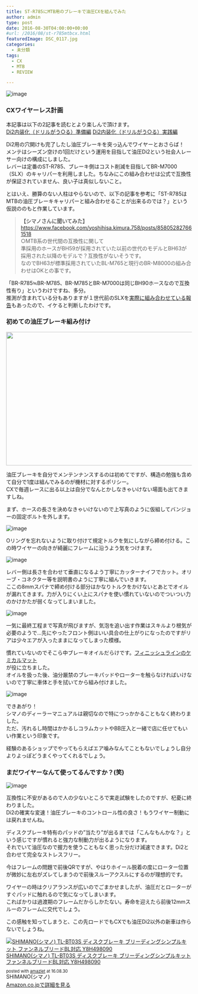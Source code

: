 ```yaml
---
title: ST-R785にMTB用のブレーキで油圧CXを組んでみた
author: admin
type: post
date: 2016-08-30T04:00:00+00:00
#url: /2016/08/st-r785mtbcx.html
featuredImage: DSC_0117.jpg
categories:
  - 未分類
tags:
  - CX
  - MTB
  - REVIEW

---
```

![image](./DSC_0117.jpg)

### CXワイヤーレス計画

本記事は以下の2記事を読むとより楽しんで頂けます。  
<a href="/2016/08/di2.html" target="_blank">Di2内装化（ドリルがう○る）準備編</a>
<a href="/2016/08/di2_24.html" target="_blank">Di2内装化（ドリルがう○る）実践編</a>

Di2用の穴開けも完了したし油圧ブレーキを突っ込んでワイヤーとおさらば！  
メンテはシーズン空けの1回だけという運用を目指して油圧Di2という社会人レーサー向けの構成にしました。  
レバーは定番のST-R785、ブレーキ側はコスト削減を目指してBR-M7000（SLX）のキャリパーを利用しました。ちなみにこの組み合わせは公式で互換性が保証されていません、良い子は真似しないこと。

とはいえ、勝算のない人柱はやらないので、以下の記事を参考に「ST-R785はMTBの油圧ブレーキキャリパーと組み合わせることが出来るのでは？」という仮説ののもと作業しています。

><b>【シマノさんに聞いてみた】</b>  
<a href="https://www.facebook.com/yoshihisa.kimura.758/posts/858052827661518">https://www.facebook.com/yoshihisa.kimura.758/posts/858052827661518</a>  
>○MTB系の世代間の互換性に関して  
>準採用のホースがBH59が採用されていた以前の世代のモデルとBH63が採用された以降のモデルで？互換性がないそうです。  
>なのでBH63が標準採用されていたBL-M765と現行のBR-M8000の組み合わせはOKとの事です。

「BR-R785≒BR-M785、BR-M785とBR-M7000は同じBH90ホースなので互換性有り」というわけですね、多分。  
推測が含まれている分もありますが１世代前のSLXを<a href="http://ysroad.co.jp/omiya/2015/11/20/1724" target="_blank">実際に組み合わせている報告</a>もあったので、イケると判断したわけです。

<h3>
初めての油圧ブレーキ組み付け
</h3>

<div class="separator" style="clear: both; text-align: center;">
<img border="0" height="362" src="./DSC_0114.jpg" width="640" />
</div>

油圧ブレーキを自分でメンテンナンスするのは初めてですが、構造の勉強も含めて自分で1度は組んでみるのが機材に対するポリシー。  
CXで毎週レースに出る以上は自分でなんとかしなきゃいけない場面も出てきますしね。


まず、ホースの長さを決めなきゃいけないので上写真のように仮組してバンジョーの固定ボルトを外します。


![image](./DSC_0116.jpg)


Oリングを忘れないように取り付けて規定トルクを気にしながら締め付ける。この時ワイヤーの向きが綺麗にフレームに沿うよう気をつけます。

![image](./DSC_0118.jpg)

レバー側は長さを合わせて垂直になるよう丁寧にカッターナイフでカット。オリーブ・コネクター等を説明書のように丁寧に組んでいきます。  
ここの8mmスパナで締め付ける部分はかなりトルクをかけないとあとでオイルが漏れてきます。力が入りにくい上にスパナを使い慣れていないのでついつい力のかけかたが弱くなってしまいました。

![image](./DSC_0119.jpg)

一気に最終工程まで写真が飛びますが、気泡を追い出す作業はスキルより根気が必要のようで…先にやったフロント側はいい具合の仕上がりになったのですがリアは少々エアが入ったままになってしまった模様。



慣れていないのでそこら中ブレーキオイルだらけです。<a href="http://www.amazon.co.jp/exec/obidos/ASIN/B00Z779WMI/gensobunya-22/ref=nosim/" name="amazletlink" target="_blank">フィニッシュラインのケミカルマット</a>  
が役に立ちました。  
オイルを扱った後、油分厳禁のブレーキパッドやローターを触らなければいけないので丁寧に車体と手を拭いてから組み付けました。

![image](./DSC_0120.jpg)

できあがり！  
シマノのディーラーマニュアルは親切なので特につっかかることもなく終わりました。  
ただ、汚れるし時間はかかるしコラムカットやBB圧入と一緒で店に任せてもいい作業という印象です。

経験のあるショップでやってもらえばエア噛みなんてこともないでしょうし自分よりよっぽどうまくやってくれるでしょう。

### まだワイヤーなんて使ってるんですか？(笑)

![image](./DSC_0121.jpg)


互換性に不安があるので人の少ないところで実走試験をしたのですが、杞憂に終わりました。  
Di2の確実な変速！油圧ブレーキのコントロール性の良さ！もうワイヤー制動には戻れませんね。

ディスクブレーキ特有のパッドの&#8221;当たり&#8221;が出るまでは「こんなもんかな？」という感じですが慣れると強力な制動力が出るようになります。  
それでいて油圧なので握力を使うこともなく思った分だけ減速できます。Di2と合わせて完全なストレスフリー。

今はフレームの問題で前後QRですが、やはりホイール脱着の度にローター位置が微妙に左右がズレてしまうので前後スルーアクスルにするのが理想的です。


ワイヤーの時はクリアランスが広いのでごまかせましたが、油圧だとローターがすぐパッドに触れるので気になってしまいます。  
こればかりは過渡期のフレームだからしかたない。寿命を迎えたら前後12mmスルーのフレームに交代でしょう。



この感触を知ってしまうと、この先ロードでもCXでも油圧Di2以外の新車は作らないでしょうね。



<div class="amazlet-box" style="margin-bottom: 0px;">
  <div class="amazlet-image" style="float: left; margin: 0px 12px 1px 0px;">
  <a href="http://www.amazon.co.jp/exec/obidos/ASIN/B00VHJLCWS/gensobunya-22/ref=nosim/" name="amazletlink" target="_blank"><img alt="SHIMANO(シマノ) TL-BT03S ディスクブレーキ ブリーディングシンプルキット ファンネルブリードBL対応 Y8H498090" src="https://images-fe.ssl-images-amazon.com/images/I/317nCmAMMML._SL160_.jpg" style="border: none;" /></a>
  </div>
  <div class="amazlet-info" style="line-height: 120%; margin-bottom: 10px;">
    <div class="amazlet-name" style="line-height: 120%; margin-bottom: 10px;">
    <a href="http://www.amazon.co.jp/exec/obidos/ASIN/B00VHJLCWS/gensobunya-22/ref=nosim/" name="amazletlink" target="_blank">SHIMANO(シマノ) TL-BT03S ディスクブレーキ ブリーディングシンプルキット ファンネルブリードBL対応 Y8H498090</a>
    </div>
  <div class="amazlet-powered-date" style="font-size: 80%; line-height: 120%; margin-top: 5px;">posted with <a href="http://www.amazlet.com/" target="_blank" title="amazlet">amazlet</a> at 16.08.30
  </div>
  <div class="amazlet-detail">
    SHIMANO(シマノ)
  </div>
  <div class="amazlet-sub-info" style="float: left;">
    <div class="amazlet-link" style="margin-top: 5px;">
      <a href="http://www.amazon.co.jp/exec/obidos/ASIN/B00VHJLCWS/gensobunya-22/ref=nosim/" name="amazletlink" target="_blank">Amazon.co.jpで詳細を見る</a>
    </div>
  </div>
  <div class="amazlet-footer" style="clear: left;">
  </div>
</div>